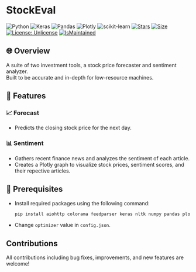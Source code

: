 # StockEval

![Python](https://img.shields.io/badge/Python-3776AB?style=flat&logo=python&logoColor=white) ![Keras](https://img.shields.io/badge/Keras-%23D00000.svg?style=flat&logo=Keras&logoColor=white) ![Pandas](https://img.shields.io/badge/pandas-%23150458.svg?style=flat&logo=pandas&logoColor=white) ![Plotly](https://img.shields.io/badge/Plotly-%233F4F75.svg?style=flat&logo=plotly&logoColor=white)  ![scikit-learn](https://img.shields.io/badge/scikit--learn-%23F7931E.svg?style=flat&logo=scikit-learn&logoColor=white) [![Stars](https://img.shields.io/github/stars/ajwdd/uFinance.svg?style=flat)](https://github.com/ajwdd/uFinance/stargazers) [![Size](https://img.shields.io/github/repo-size/ajwdd/uFinance)](https://github.com/ajwdd/uFinance) [![License: Unlicense](https://img.shields.io/badge/license-Unlicense-blue.svg)](https://unlicense.org) [![IsMaintained](https://img.shields.io/badge/Maintained%3F-yes-blue.svg)](https://github.com/ajwdd/uFinance/activity)

## 🌐 Overview

A suite of two investment tools, a stock price forecaster and sentiment analyzer.<br/>
Built to be accurate and in-depth for low-resource machines.
## 🚀 Features

### 📈 Forecast

- Predicts the closing stock price for the next day.

### 📊 Sentiment

- Gathers recent finance news and analyzes the sentiment of each article.
- Creates a Plotly graph to visualize stock prices, sentiment scores, and their repective articles.

## 🔧 Prerequisites

- Install required packages using the following command:

  ```bash
  pip install aiohttp colorama feedparser keras nltk numpy pandas plotly scikit-learn scikit-learn tensorflow yfinance
  ```
- Change `optimizer` value in `config.json`.

## Contributions
All contributions including bug fixes, improvements, and new features are welcome!
